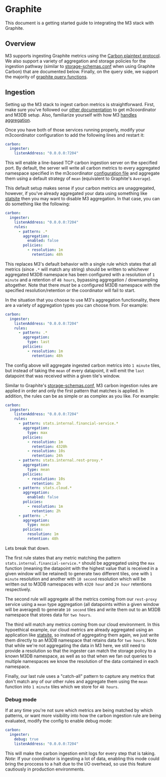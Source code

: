 # Graphite

This document is a getting started guide to integrating the M3 stack with Graphite.

## Overview

M3 supports ingesting Graphite metrics using the [Carbon plaintext protocol](https://graphite.readthedocs.io/en/latest/feeding-carbon.html#the-plaintext-protocol). We also support a variety of aggregation and storage policies for the ingestion pathway (similar to [storage-schemas.conf](https://graphite.readthedocs.io/en/latest/config-carbon.html#storage-schemas-conf) when using Graphite Carbon) that are documented below. Finally, on the query side, we support the majority of [graphite query functions](https://graphite.readthedocs.io/en/latest/functions.html).

## Ingestion

Setting up the M3 stack to ingest carbon metrics is straightforward. First, make sure you've followed our [other documentation](../how_to/single_node.md) to get m3coordinator and M3DB setup. Also, familiarize yourself with how M3 [handles aggregation](../how_to/query.md).

Once you have both of those services running properly, modify your m3coordinator configuration to add the following lines and restart it:

```yaml
carbon:
  ingester:
    listenAddress: "0.0.0.0:7204"
```

This will enable a line-based TCP carbon ingestion server on the specified port. By default, the server will write all carbon metrics to every aggregated namespace specified in the m3coordinator [configuration file](../how_to/query.md) and aggregate them using a default strategy of `mean` (equivalent to Graphite's `Average`).

This default setup makes sense if your carbon metrics are unaggregated, however, if you've already aggregated your data using something like [statsite](https://github.com/statsite/statsite) then you may want to disable M3 aggregation. In that case, you can do something like the following:

```yaml
carbon:
  ingester:
    listenAddress: "0.0.0.0:7204"
    rules:
      - pattern: .*
        aggregation:
          enabled: false
        policies:
          - resolution: 1m
            retention: 48h
```

This replaces M3's default behavior with a single rule which states that all metrics (since `.*` will match any string) should be written to whichever aggregated M3DB namespace has been configured with a resolution of `1 minute` and a retention of `48 hours`, bypassing aggregation / downsampling altogether. Note that there *must* be a configured M3DB namespace with the specified resolution/retention or the coordinator will fail to start.

In the situation that you choose to use M3's aggregation functionality, there are a variety of aggregation types you can choose from. For example:

```yaml
carbon:
  ingester:
    listenAddress: "0.0.0.0:7204"
    rules:
      - pattern: .*
        aggregation:
          type: last
        policies:
          - resolution: 1m
            retention: 48h
```

The config above will aggregate ingested carbon metrics into `1 minute` tiles, but instead of taking the `mean` of every datapoint, it will emit the `last` datapoint that was received within a given tile's window.

Similar to Graphite's [storage-schemas.conf](https://graphite.readthedocs.io/en/latest/config-carbon.html#storage-schemas-conf), M3 carbon ingestion rules are applied in order and only the first pattern that matches is applied. In addition, the rules can be as simple or as complex as you like. For example:

```yaml
carbon:
  ingester:
    listenAddress: "0.0.0.0:7204"
    rules:
      - pattern: stats.internal.financial-service.*
        aggregation:
          type: max
        policies:
          - resolution: 1m
            retention: 4320h
          - resolution: 10s
            retention: 24h
      - pattern: stats.internal.rest-proxy.*
        aggregation:
          type: mean
        policies:
          - resolution: 10s
            retention: 2h
      - pattern: stats.cloud.*
        aggregation:
          enabled: false
        policies:
          - resolution: 1m
            retention: 2h
      - pattern: .*
        aggregation:
          type: mean
        policies:
          resolution: 1m
          retention: 48h
```

Lets break that down.

The first rule states that any metric matching the pattern `stats.internal.financial-service.*` should be aggregated using the `max` function (meaning the datapoint with the highest value that is received in a given window will be retained) to generate two different tiles, one with `1 minute` resolution and another with `10 second` resolution which will be written out to M3DB namespaces with `4320 hour` and `24 hour` retentions respectively.

The second rule will aggregate all the metrics coming from our `rest-proxy` service using a `mean` type aggregation (all datapoints within a given window will be averaged) to generate `10 second` tiles and write them out to an M3DB namespace that stores data for `two hours`.

The third will match any metrics coming from our cloud environment. In this hypoethical example, our cloud metrics are already aggregated using an application like [statsite](https://github.com/statsite/statsite), so instead of aggregating them again, we just write them directly to an M3DB namespace that retains data for `two hours`. Note that while we're not aggregating the data in M3 here, we still need to provide a resolution so that the ingester can match the storage policy to a known M3DB namespace, as well as so that when we fan out queries to multiple namespaces we know the resolution of the data contained in each namespace.

Finally, our last rule uses a "catch-all" pattern to capture any metrics that don't match any of our other rules and aggregate them using the `mean` function into `1 minute` tiles which we store for `48 hours`.

### Debug mode

If at any time you're not sure which metrics are being matched by which patterns, or want more visibility into how the carbon ingestion rule are being evaluated, modify the config to enable debug mode:

```yaml
carbon:
  ingester:
    debug: true
    listenAddress: "0.0.0.0:7204"
```

This will make the carbon ingestion emit logs for every step that is taking. *Note*: If your coordinator is ingesting a lot of data, enabling this mode could bring the proccess to a halt due to the I/O overhead, so use this feature cautiously in production environments.

